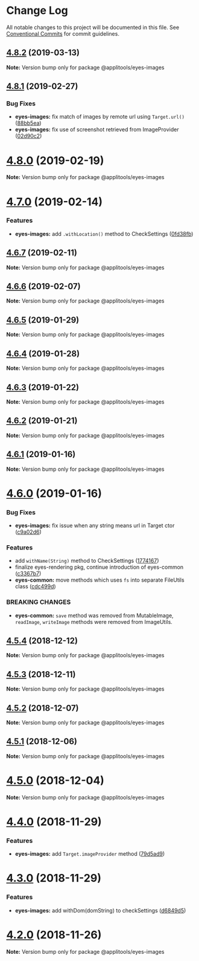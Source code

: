 # Change Log

All notable changes to this project will be documented in this file.
See [Conventional Commits](https://conventionalcommits.org) for commit guidelines.

## [4.8.2](https://github.com/applitools/eyes.sdk.javascript1/compare/@applitools/eyes-images@4.8.1...@applitools/eyes-images@4.8.2) (2019-03-13)

**Note:** Version bump only for package @applitools/eyes-images





## [4.8.1](https://github.com/applitools/eyes.sdk.javascript1/compare/@applitools/eyes-images@4.8.0...@applitools/eyes-images@4.8.1) (2019-02-27)


### Bug Fixes

* **eyes-images:** fix match of images by remote url using `Target.url()` ([88bb5ea](https://github.com/applitools/eyes.sdk.javascript1/commit/88bb5ea))
* **eyes-images:** fix use of screenshot retrieved from ImageProvider ([02d90c2](https://github.com/applitools/eyes.sdk.javascript1/commit/02d90c2))





# [4.8.0](https://github.com/applitools/eyes.sdk.javascript1/compare/@applitools/eyes-images@4.7.0...@applitools/eyes-images@4.8.0) (2019-02-19)

**Note:** Version bump only for package @applitools/eyes-images





# [4.7.0](https://github.com/applitools/eyes.sdk.javascript1/compare/@applitools/eyes-images@4.6.7...@applitools/eyes-images@4.7.0) (2019-02-14)


### Features

* **eyes-images:** add `.withLocation()` method to CheckSettings ([0fd38fb](https://github.com/applitools/eyes.sdk.javascript1/commit/0fd38fb))





## [4.6.7](https://github.com/applitools/eyes.sdk.javascript1/compare/@applitools/eyes-images@4.6.6...@applitools/eyes-images@4.6.7) (2019-02-11)

**Note:** Version bump only for package @applitools/eyes-images






## [4.6.6](https://github.com/applitools/eyes.sdk.javascript1/compare/@applitools/eyes-images@4.6.5...@applitools/eyes-images@4.6.6) (2019-02-07)

**Note:** Version bump only for package @applitools/eyes-images





## [4.6.5](https://github.com/applitools/eyes.sdk.javascript1/compare/@applitools/eyes-images@4.6.4...@applitools/eyes-images@4.6.5) (2019-01-29)

**Note:** Version bump only for package @applitools/eyes-images





## [4.6.4](https://github.com/applitools/eyes.sdk.javascript1/compare/@applitools/eyes-images@4.6.3...@applitools/eyes-images@4.6.4) (2019-01-28)

**Note:** Version bump only for package @applitools/eyes-images





## [4.6.3](https://github.com/applitools/eyes.sdk.javascript1/compare/@applitools/eyes-images@4.6.2...@applitools/eyes-images@4.6.3) (2019-01-22)

**Note:** Version bump only for package @applitools/eyes-images





## [4.6.2](https://github.com/applitools/eyes.sdk.javascript1/compare/@applitools/eyes-images@4.6.1...@applitools/eyes-images@4.6.2) (2019-01-21)

**Note:** Version bump only for package @applitools/eyes-images





## [4.6.1](https://github.com/applitools/eyes.sdk.javascript1/compare/@applitools/eyes-images@4.6.0...@applitools/eyes-images@4.6.1) (2019-01-16)

**Note:** Version bump only for package @applitools/eyes-images





# [4.6.0](https://github.com/applitools/eyes.sdk.javascript1/compare/@applitools/eyes-images@4.5.4...@applitools/eyes-images@4.6.0) (2019-01-16)


### Bug Fixes

* **eyes-images:** fix issue when any string means url in Target ctor ([c9a02d6](https://github.com/applitools/eyes.sdk.javascript1/commit/c9a02d6))


### Features

* add `withName(String)` method to CheckSettings ([1774167](https://github.com/applitools/eyes.sdk.javascript1/commit/1774167))
* finalize eyes-rendering pkg, continue introduction of eyes-common ([c3367b7](https://github.com/applitools/eyes.sdk.javascript1/commit/c3367b7))
* **eyes-common:** move methods which uses `fs` into separate FileUtils class ([cdc499d](https://github.com/applitools/eyes.sdk.javascript1/commit/cdc499d))


### BREAKING CHANGES

* **eyes-common:** `save` method was removed from MutableImage, `readImage`, `writeImage` methods were removed from ImageUtils.





## [4.5.4](https://github.com/applitools/eyes.sdk.javascript1/compare/@applitools/eyes-images@4.5.3...@applitools/eyes-images@4.5.4) (2018-12-12)

**Note:** Version bump only for package @applitools/eyes-images





## [4.5.3](https://github.com/applitools/eyes.sdk.javascript1/compare/@applitools/eyes-images@4.5.2...@applitools/eyes-images@4.5.3) (2018-12-11)

**Note:** Version bump only for package @applitools/eyes-images





## [4.5.2](https://github.com/applitools/eyes.sdk.javascript1/compare/@applitools/eyes-images@4.5.1...@applitools/eyes-images@4.5.2) (2018-12-07)

**Note:** Version bump only for package @applitools/eyes-images





## [4.5.1](https://github.com/applitools/eyes.sdk.javascript1/compare/@applitools/eyes-images@4.5.0...@applitools/eyes-images@4.5.1) (2018-12-06)

**Note:** Version bump only for package @applitools/eyes-images





# [4.5.0](https://github.com/applitools/eyes.sdk.javascript1/compare/@applitools/eyes-images@4.4.0...@applitools/eyes-images@4.5.0) (2018-12-04)

**Note:** Version bump only for package @applitools/eyes-images





# [4.4.0](https://github.com/applitools/eyes.sdk.javascript1/compare/@applitools/eyes-images@4.3.0...@applitools/eyes-images@4.4.0) (2018-11-29)


### Features

* **eyes-images:** add `Target.imageProvider` method ([79d5ad9](https://github.com/applitools/eyes.sdk.javascript1/commit/79d5ad9))





# [4.3.0](https://github.com/applitools/eyes.sdk.javascript1/compare/@applitools/eyes-images@4.2.0...@applitools/eyes-images@4.3.0) (2018-11-29)


### Features

* **eyes-images:** add withDom(domString) to checkSettings ([d6849d5](https://github.com/applitools/eyes.sdk.javascript1/commit/d6849d5))





# [4.2.0](https://github.com/applitools/eyes.sdk.javascript1/compare/@applitools/eyes-images@4.1.0...@applitools/eyes-images@4.2.0) (2018-11-26)

**Note:** Version bump only for package @applitools/eyes-images
